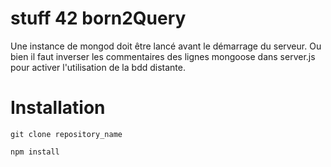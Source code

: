 # stuff 42 born2Query

Une instance de mongod doit être lancé avant le démarrage du serveur. 
Ou bien il faut inverser les commentaires des lignes mongoose dans server.js pour activer l'utilisation de la bdd distante.

# Installation

``git clone repository_name``

``npm install``
